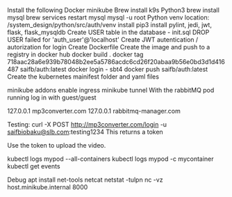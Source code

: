 Install the following
    Docker
    minikube
    Brew install k9s
    Python3 
    brew install mysql
        brew services restart mysql
        mysql -u root
Python venv 
    location: /system_design/python/src/auth/venv
    install 
        pip3 install pylint, jedi, jwt, flask, flask_mysqldb
Create USER table in the database - init.sql
DROP USER failed for 'auth_user'@'localhost'
Create JWT autentication / autorization for login
Create Dockerfile
Create the image and push to a registry in docker hub
    docker build .
    docker tag 718aac28a6e939b78048b2ee5a5786acdc6cd26f20abaa9b56e0bd3d1d416487 saifb/auth:latest
    docker login - sbt4
    docker push saifb/auth:latest
Create the kubernetes mainifest folder and yaml files

minikube addons enable ingress
minikube tunnel
With the rabbitMQ pod running log in with guest/guest

127.0.0.1	mp3converter.com
127.0.0.1       rabbitmq-manager.com

Testing:
curl -X POST http://mp3converter.com/login -u saifbiobaku@slb.com:testing1234
This returns a token

Use the token to upload the video.

kubectl logs mypod --all-containers
kubectl logs mypod -c mycontainer
kubectl get events


Debug
apt install net-tools netcat
netstat -tulpn
nc -vz host.minikube.internal 8000

